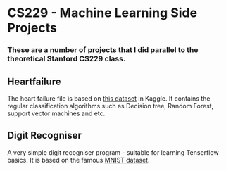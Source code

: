 # CS229 - Machine Learning Side Projects
### These are a number of projects that I did parallel to the theoretical Stanford CS229 class.

## Heartfailure
The heart failure file is based on [this dataset](https://www.kaggle.com/andrewmvd/heart-failure-clinical-data) in Kaggle. It contains the regular classification algorithms such as Decision tree, Random Forest, support vector machines and etc.

## Digit Recogniser
A very simple digit recogniser program - suitable for learning Tenserflow basics. It is based on the famous [MNIST dataset](https://www.kaggle.com/c/digit-recognizer).
